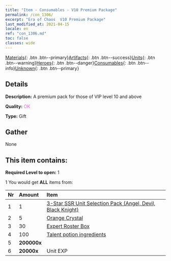 ```yaml
---
title: "Item - Consumables - V10 Premium Package"
permalink: /con_1306/
excerpt: "Era of Chaos  V10 Premium Package"
last_modified_at: 2021-04-15
locale: en
ref: "con_1306.md"
toc: false
classes: wide
---
```

 [Materials](/Items/){: .btn .btn--primary}[Artifacts](/Items/Artifacts/){: .btn .btn--success}[Units](/Items/Units/){: .btn .btn--warning}[Heroes](/Items/Heroes/){: .btn .btn--danger}[Consumables](/Items/Consumables/){: .btn .btn--info}[Unknown](/Items/Unknown/){: .btn .btn--primary}

## Details
 **Description:** A premium pack for those of VIP level 10 and above

 **Quality:** <span style="color: #DA70D6">OK</span>

 **Type:** Gift

## Gather

  None

## This item contains:

 **Required Level to open:** 1

 1 You would get **ALL** items  from:

  | Nr | Amount |     Item    |
  |:---|:-------|:------------|
  | 1 | 1 | [3-Star SSR Unit Selection Pack (Angel, Devil, Black Knight)](/Items/con_1320/) |  | 
  | 2 | 5 | [Orange Crystal](/Items/con_730/) |  | 
  | 3 | 30 | [Expert Roster Box](/Items/con_776/) |  | 
  | 4 | 100 | [Talent potion ingredients](/Items/con_1120/) |  | 
  | 5 |  **200000x** | <i class="fas fa-coins"/> |  | 
  | 6 |  **20000x** | Unit EXP |  | 
